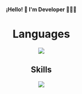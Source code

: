 <p align="center"><strong>¡Hello! 👋 I'm Developer 👨🏻‍💻</strong></p>
<h1 align="center" > Languages </h1>
<p align="center">
    <a href="https://skillicons.dev">
    <img src="https://skillicons.dev/icons?i=html,css,js,ts,nodejs" align="center" />
  </a>
</p>
<h2 align="center"> Skills </h2>
<p align="center">
  <a href="https://skillicons.dev">
    <img src="https://skillicons.dev/icons?i=git,github" />
  </a>
</p>


